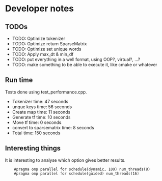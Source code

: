 # Developer notes

## TODOs
- TODO: Optimize tokenizer
- TODO: Optimize return SparseMatrix
- TODO: Optimize set<string> unique words
- TODO: Apply max_dt & min_df
- TODO: put everything in a well format, using OOP?, virtual?, ...?
- TODO: make something to be able to execute it, like cmake or whatever

## Run time

Tests done using test_performance.cpp.

- Tokenizer time: 47 seconds
- unque keys time: 56 seconds
- Create map time: 11 seconds
- Generate tf time: 10 seconds
- Move tf time: 0 seconds
- convert to sparsematrix time: 8 seconds
- Total time: 150 seconds

## Interesting things

It is interesting to analyse which option gives better results.
```
    #pragma omp parallel for schedule(dynamic, 100) num_threads(8)
    #pragma omp parallel for schedule(guided) num_threads(16)
```
